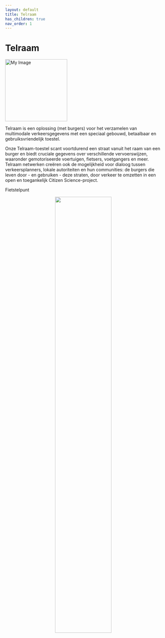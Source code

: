 ```yaml
---
layout: default
title: Telraam
has_children: true
nav_order: 1
---
```


# Telraam

<div style="text-align: left;"><img src="https://raw.githubusercontent.com/samuvack/Implementatie-OSLO-mapping/main/images/Telraam.jpg" width="200" alt="My Image" id="hp"/>

Telraam is een oplossing (met burgers) voor het verzamelen van multimodale verkeersgegevens met een speciaal gebouwd, betaalbaar en gebruiksvriendelijk toestel.

Onze Telraam-toestel scant voortdurend een straat vanuit het raam van een burger en biedt cruciale gegevens over verschillende vervoerswijzen, waaronder gemotoriseerde voertuigen, fietsers, voetgangers en meer. Telraam netwerken creëren ook de mogelijkheid voor dialoog tussen verkeersplanners, lokale autoriteiten en hun communities: de burgers die leven door - en gebruiken - deze straten, door verkeer te omzetten in een open en toegankelijk Citizen Science-project.

</div>

Fietstelpunt

<p align="center"><img src="https://raw.githubusercontent.com/samuvack/Implementatie-OSLO-mapping/main/images/Telraam_schets.jpg" width="60%" text-align="center"></p>
